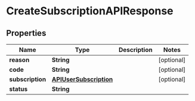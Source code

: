

# CreateSubscriptionAPIResponse


## Properties

| Name | Type | Description | Notes |
|------------ | ------------- | ------------- | -------------|
|**reason** | **String** |  |  [optional] |
|**code** | **String** |  |  [optional] |
|**subscription** | [**APIUserSubscription**](APIUserSubscription.md) |  |  [optional] |
|**status** | **String** |  |  |



